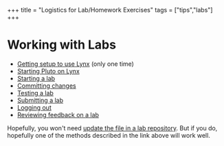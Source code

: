 +++
title = "Logistics for Lab/Homework Exercises"
tags = ["tips","labs"]
+++

# Working with Labs
- [Getting setup to use Lynx](../roar/) (only one time)
- [Starting Pluto on Lynx](../roar/pluto/)
- [Starting a lab](starting/)
- [Committing changes](commit/)
- [Testing a lab](testing/)
- [Submitting a lab](submitting/)
- [Logging out](../roar/exiting/)
- [Reviewing feedback on a lab](feedback/)

Hopefully, you won't need [update the file in a lab repository](updating/).  But if you do, hopefully one of the methods described in the link above will work well.
